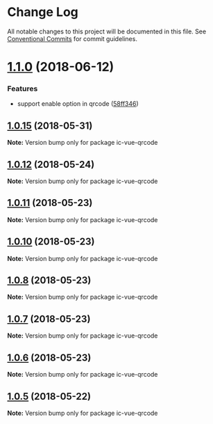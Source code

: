 # Change Log

All notable changes to this project will be documented in this file.
See [Conventional Commits](https://conventionalcommits.org) for commit guidelines.

<a name="1.1.0"></a>
# [1.1.0](https://github.com/xxxxxMiss/ic-utils/tree/master/packages/qrcode/compare/ic-vue-qrcode@1.0.15...ic-vue-qrcode@1.1.0) (2018-06-12)


### Features

* support enable option in qrcode ([58ff346](https://github.com/xxxxxMiss/ic-utils/tree/master/packages/qrcode/commit/58ff346))




<a name="1.0.15"></a>
## [1.0.15](https://github.com/xxxxxMiss/ic-utils/tree/master/packages/qrcode/compare/ic-vue-qrcode@1.0.14...ic-vue-qrcode@1.0.15) (2018-05-31)




**Note:** Version bump only for package ic-vue-qrcode

<a name="1.0.12"></a>
## [1.0.12](https://github.com/xxxxxMiss/ic-utils/tree/master/packages/qrcode/compare/ic-vue-qrcode@1.0.11...ic-vue-qrcode@1.0.12) (2018-05-24)




**Note:** Version bump only for package ic-vue-qrcode

<a name="1.0.11"></a>
## [1.0.11](https://github.com/xxxxxMiss/ic-utils/tree/master/packages/qrcode/compare/ic-vue-qrcode@1.0.10...ic-vue-qrcode@1.0.11) (2018-05-23)




**Note:** Version bump only for package ic-vue-qrcode

<a name="1.0.10"></a>
## [1.0.10](https://github.com/xxxxxMiss/ic-utils/tree/master/packages/qrcode/compare/ic-vue-qrcode@1.0.8...ic-vue-qrcode@1.0.10) (2018-05-23)




**Note:** Version bump only for package ic-vue-qrcode

<a name="1.0.8"></a>
## [1.0.8](https://github.com/xxxxxMiss/ic-utils/tree/master/packages/qrcode/compare/ic-vue-qrcode@1.0.7...ic-vue-qrcode@1.0.8) (2018-05-23)




**Note:** Version bump only for package ic-vue-qrcode

<a name="1.0.7"></a>
## [1.0.7](https://github.com/xxxxxMiss/ic-utils/tree/master/packages/qrcode/compare/ic-vue-qrcode@1.0.6...ic-vue-qrcode@1.0.7) (2018-05-23)




**Note:** Version bump only for package ic-vue-qrcode

<a name="1.0.6"></a>
## [1.0.6](https://github.com/xxxxxMiss/ic-utils/tree/master/packages/qrcode/compare/ic-vue-qrcode@1.0.5...ic-vue-qrcode@1.0.6) (2018-05-23)




**Note:** Version bump only for package ic-vue-qrcode

<a name="1.0.5"></a>
## [1.0.5](https://github.com/xxxxxMiss/ic-utils/tree/master/packages/qrcode/compare/ic-vue-qrcode@1.0.3...ic-vue-qrcode@1.0.5) (2018-05-22)




**Note:** Version bump only for package ic-vue-qrcode
